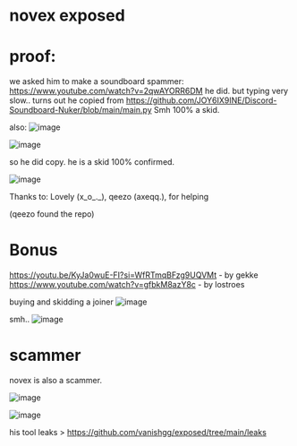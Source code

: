 # novex exposed 

# proof:

we asked him to make a soundboard spammer:
<https://www.youtube.com/watch?v=2qwAYORR6DM>
he did. but typing very slow.. turns out he copied from <https://github.com/JOY6IX9INE/Discord-Soundboard-Nuker/blob/main/main.py> Smh 100% a skid.

also:
![image](https://github.com/user-attachments/assets/9d537332-3e65-47cd-a934-f560f0bdc628)

![image](https://github.com/user-attachments/assets/1c3625e4-b5bb-434f-ae55-e94fa465ab8b)

so he did copy. he is a skid 100% confirmed.

![image](https://github.com/user-attachments/assets/2e9fb6f2-34ea-4c2d-b740-db0a6bc03bec)

Thanks to: Lovely (x_o_._), qeezo (axeqq.), for helping

(qeezo found the repo)

# Bonus
<https://youtu.be/KyJa0wuE-FI?si=WfRTmqBFzg9UQVMt> - by gekke
<https://www.youtube.com/watch?v=gfbkM8azY8c> - by lostroes

buying and skidding a joiner
![image](https://github.com/user-attachments/assets/77e26c0d-3bc3-437d-931e-0e77627a0ca8)

smh..
![image](https://github.com/user-attachments/assets/42885896-a3e0-4112-b3a4-615e94800b69)

# scammer
novex is also a scammer.

![image](https://github.com/user-attachments/assets/61bde6ec-2e10-4d4d-9504-d02c4606eaf0)

![image](https://github.com/user-attachments/assets/a709c933-a938-44e7-9d56-c4b609b5a856)




his tool leaks > <https://github.com/vanishgg/exposed/tree/main/leaks>


